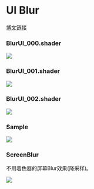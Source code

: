 # UI Blur

[博文链接](https://llapuras.top/Unity-UI-Blur/)

### BlurUI_000.shader

![](https://github.com/llapuras/ShaderLib/blob/master/UIBlur/blur_000.png)

### BlurUI_001.shader

![](https://github.com/llapuras/ShaderLib/blob/master/UIBlur/blur_001.gif)

### BlurUI_002.shader

![](https://github.com/llapuras/ShaderLib/blob/master/UIBlur/blur_002.gif)


### Sample

![](https://github.com/llapuras/ShaderLib/blob/master/UIBlur/blur_009.gif)



### ScreenBlur

不用着色器的屏幕Blur效果(降采样)。

![](https://github.com/llapuras/ShaderLib/blob/master/UIBlur/Bloom01.gif)

